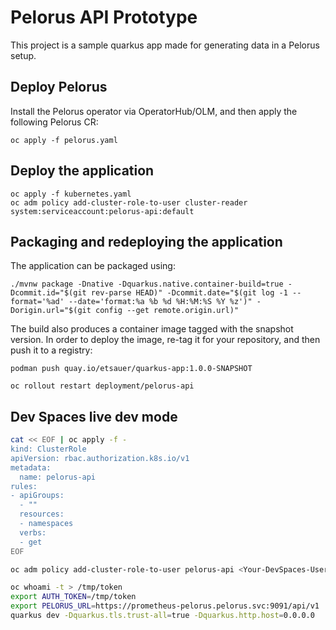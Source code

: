 # Pelorus API Prototype

This project is a sample quarkus app made for generating data in a Pelorus setup.

## Deploy Pelorus

Install the Pelorus operator via OperatorHub/OLM, and then apply the following Pelorus CR:

```
oc apply -f pelorus.yaml
```

## Deploy the application

```
oc apply -f kubernetes.yaml
oc adm policy add-cluster-role-to-user cluster-reader system:serviceaccount:pelorus-api:default
```
## Packaging and redeploying the application

The application can be packaged using:

```
./mvnw package -Dnative -Dquarkus.native.container-build=true -Dcommit.id="$(git rev-parse HEAD)" -Dcommit.date="$(git log -1 --format='%ad' --date='format:%a %b %d %H:%M:%S %Y %z')" -Dorigin.url="$(git config --get remote.origin.url)"
```

The build also produces a container image tagged with the snapshot version. In order to deploy the image, re-tag it for your repository, and then push it to a registry:

```
podman push quay.io/etsauer/quarkus-app:1.0.0-SNAPSHOT
```

```
oc rollout restart deployment/pelorus-api
```

## Dev Spaces live dev mode

```bash
cat << EOF | oc apply -f -
kind: ClusterRole
apiVersion: rbac.authorization.k8s.io/v1
metadata:
  name: pelorus-api
rules:
- apiGroups:
  - ""
  resources:
  - namespaces
  verbs:
  - get
EOF
```

```bash
oc adm policy add-cluster-role-to-user pelorus-api <Your-DevSpaces-User>
```

```bash
oc whoami -t > /tmp/token
export AUTH_TOKEN=/tmp/token
export PELORUS_URL=https://prometheus-pelorus.pelorus.svc:9091/api/v1
quarkus dev -Dquarkus.tls.trust-all=true -Dquarkus.http.host=0.0.0.0
```

